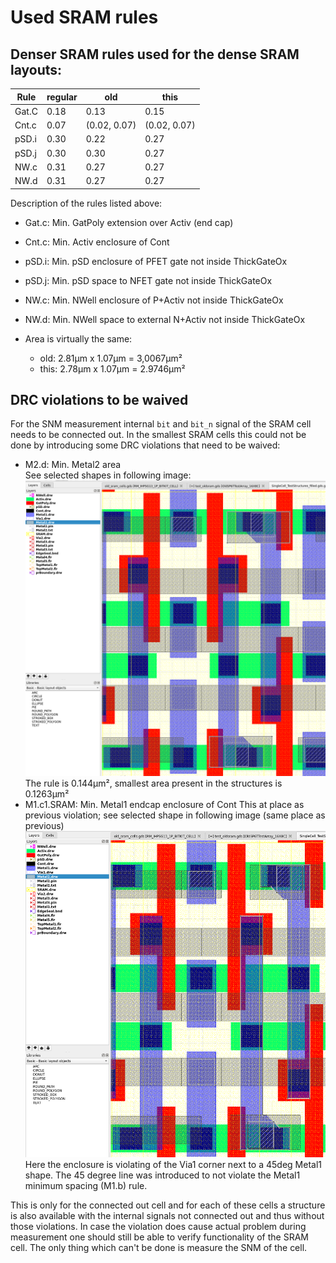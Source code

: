 # Used SRAM rules

## Denser SRAM rules used for the dense SRAM layouts:

| Rule | regular | old | this |
|------|---------|-----|------|
| Gat.C | 0.18 | 0.13 | 0.15 |
| Cnt.c | 0.07 | (0.02, 0.07) | (0.02, 0.07) |
| pSD.i | 0.30 | 0.22 | 0.27 |
| pSD.j | 0.30 | 0.30 | 0.27 |
| NW.c | 0.31 | 0.27 | 0.27 |
| NW.d | 0.31 | 0.27 | 0.27 |

Description of the rules listed above:
* Gat.c: Min. GatPoly extension over Activ (end cap)
* Cnt.c: Min. Activ enclosure of Cont
* pSD.i: Min. pSD enclosure of PFET gate not inside ThickGateOx
* pSD.j: Min. pSD space to NFET gate not inside ThickGateOx
* NW.c: Min. NWell enclosure of P+Activ not inside ThickGateOx
* NW.d: Min. NWell space to external N+Activ not inside ThickGateOx

* Area is virtually the same:
  * old: 2.81µm x 1.07µm = 3,0067µm²
  * this: 2.78µm x 1.07µm = 2.9746µm²

## DRC violations to be waived

For the SNM measurement internal `bit` and `bit_n` signal of the SRAM cell needs to be connected out. In the smallest SRAM cells this could not be done by introducing some DRC violations that need to be waived:

* M2.d: Min. Metal2 area  
  See selected shapes in following image:
  ![snapshot](M2Area_violation.png)
  The rule is 0.144µm², smallest area present in the structures is 0.1263µm²
* M1.c1.SRAM: Min. Metal1 endcap enclosure of Cont
  This at place as previous violation; see selected shape in following image (same place as previous)
  ![snapshot](M1Via1Enclosure_violation.png)
  Here the enclosure is violating of the Via1 corner next to a 45deg Metal1 shape. The 45 degree line was introduced to not violate the Metal1 minimum spacing (M1.b) rule.

This is only for the connected out cell and for each of these cells a structure is also available with the internal signals not connected out and thus without those violations. In case the violation does cause actual problem during measurement one should still be able to verify functionality of the SRAM cell. The only thing which can't be done is measure the SNM of the cell.
